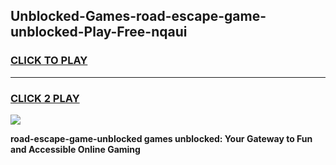
## Unblocked-Games-road-escape-game-unblocked-Play-Free-nqaui
<h3>
<a href="https://premium76.site?title=road-escape-game-unblocked&ref=20A">CLICK TO PLAY</a></h3>
<hr>

<h3>
<a href="https://premium76.site?title=road-escape-game-unblocked&ref=20A">CLICK 2 PLAY</a>
  
</h3>

<a href="https://premium76.site?title=road-escape-game-unblocked&ref=20A"><img src="https://clearcache.store/games.png"></a>


**road-escape-game-unblocked games unblocked: Your Gateway to Fun and Accessible Online Gaming**

